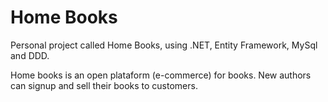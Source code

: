 # Home Books
Personal project called Home Books, using .NET, Entity Framework, MySql and DDD.

Home books is an open plataform (e-commerce) for books. New authors can signup and sell their books to customers.
